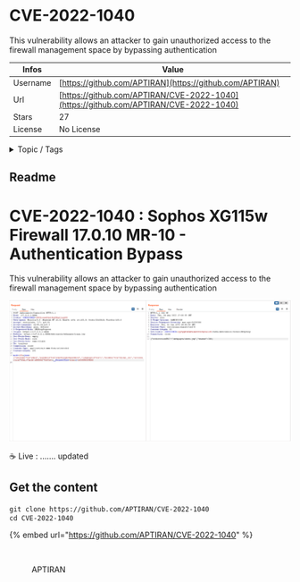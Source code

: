 # CVE-2022-1040

This vulnerability allows an attacker to gain unauthorized access to the firewall management space by bypassing authentication

| Infos    | Value                                                              |
| -------- | -------------------------------------------------------------------|
| Username | [https://github.com/APTIRAN](https://github.com/APTIRAN) |
| Url      | [https://github.com/APTIRAN/CVE-2022-1040](https://github.com/APTIRAN/CVE-2022-1040)                                               |
| Stars    | 27                                                          |
| License  | No License                                                        |

<details>

<summary>Topic / Tags</summary>

* cve-2022-1040* cve-2022-1040-poc* exploit* firewall* poc* sophos* sophos-xg* xg115w

</details>

## Readme

# CVE-2022-1040 : Sophos XG115w Firewall 17.0.10 MR-10 - Authentication Bypass
This vulnerability allows an attacker to gain unauthorized access to the firewall management space by bypassing authentication

![alt text](https://github.com/APTIRAN/CVE-2022-1040/blob/main/Screenshot.png?raw=true)

☕️ Live : ....... updated




## Get the content

```
git clone https://github.com/APTIRAN/CVE-2022-1040
cd CVE-2022-1040
```

{% embed url="https://github.com/APTIRAN/CVE-2022-1040" %}

<figure><img src="https://avatars.githubusercontent.com/u/80196564?v=4" alt=""><figcaption><p>APTIRAN</p></figcaption></figure>
